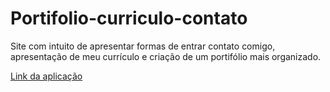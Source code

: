 # Portifolio-curriculo-contato
<p>Site com intuito de apresentar formas de entrar contato comigo, apresentação de meu currículo e criação de um portifólio mais organizado. </p> 
<a href="https://matheusakiramimura.github.io/JavaScript-Iniciante/">Link da aplicação</a>

